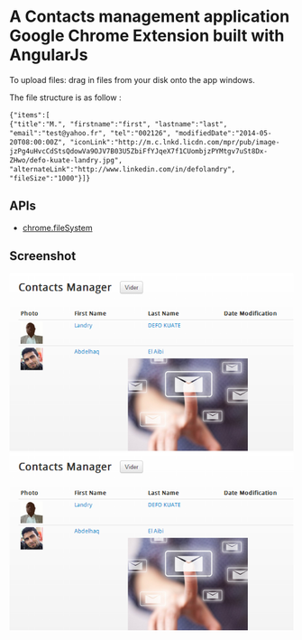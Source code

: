 
# A Contacts management application Google Chrome Extension built with AngularJs

To upload files: drag in files from your disk onto the app windows.

The file structure is as follow :

    {"items":[
    {"title":"M.", "firstname":"first", "lastname":"last", "email":"test@yahoo.fr", "tel":"002126", "modifiedDate":"2014-05-20T08:00:00Z", "iconLink":"http://m.c.lnkd.licdn.com/mpr/pub/image-jzPg4uHvcCdStsQdowVa9OJV7B03U5ZbiFfYJqeX7f1CUombjzPYMtgv7uSt8Dx-ZHwo/defo-kuate-landry.jpg", "alternateLink":"http://www.linkedin.com/in/defolandry", "fileSize":"1000"}]}

## APIs

* [chrome.fileSystem](http://developer.chrome.com/apps/fileSystem.html)
     
## Screenshot

![screenshot](https://raw.githubusercontent.com/defus/gcontacts/master/assets/screenshot_640_400.png)
![screenshot](https://raw.githubusercontent.com/defus/gcontacts/master/assets/screenshot_640_400.png)
